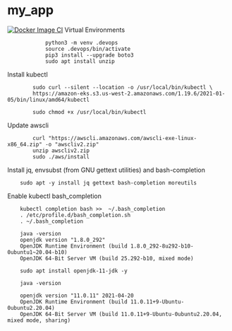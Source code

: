 # my_app
[![Docker Image CI](https://github.com/abdelrazekrizk/my-app-1/actions/workflows/docker-image.yml/badge.svg)](https://github.com/abdelrazekrizk/my-app-1/actions/workflows/docker-image.yml)
 Virtual Environments

                python3 -m venv .devops
                source .devops/bin/activate
                pip3 install --upgrade boto3
                sudo apt install unzip

Install kubectl

            sudo curl --silent --location -o /usr/local/bin/kubectl \
            https://amazon-eks.s3.us-west-2.amazonaws.com/1.19.6/2021-01-05/bin/linux/amd64/kubectl

            sudo chmod +x /usr/local/bin/kubectl

Update awscli

            curl "https://awscli.amazonaws.com/awscli-exe-linux-x86_64.zip" -o "awscliv2.zip"
            unzip awscliv2.zip
            sudo ./aws/install

Install jq, envsubst (from GNU gettext utilities) and bash-completion

        sudo apt -y install jq gettext bash-completion moreutils


Enable kubectl bash_completion

        kubectl completion bash >>  ~/.bash_completion
        . /etc/profile.d/bash_completion.sh
        . ~/.bash_completion

        java -version
        openjdk version "1.8.0_292"
        OpenJDK Runtime Environment (build 1.8.0_292-8u292-b10-0ubuntu1~20.04-b10)
        OpenJDK 64-Bit Server VM (build 25.292-b10, mixed mode)

        sudo apt install openjdk-11-jdk -y

        java -version

        openjdk version "11.0.11" 2021-04-20
        OpenJDK Runtime Environment (build 11.0.11+9-Ubuntu-0ubuntu2.20.04)
        OpenJDK 64-Bit Server VM (build 11.0.11+9-Ubuntu-0ubuntu2.20.04, mixed mode, sharing)
